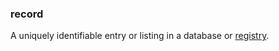 ### record

<p class="c8"><span>A uniquely identifiable entry or listing in a database or </span><span class="c2"><a class="c3" href="#h.farjhbxfa3lh">registry</a></span><span class="c0">.</span></p>